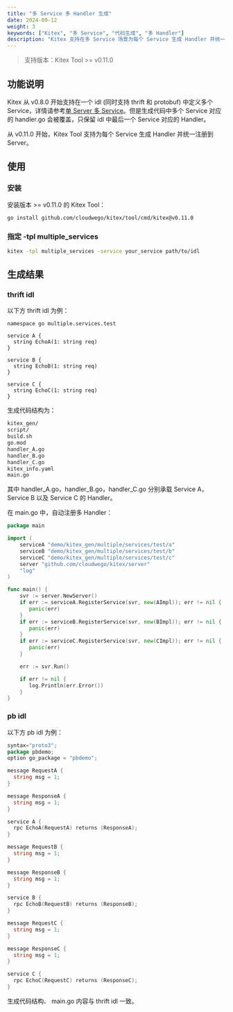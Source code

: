```yaml
---
title: "多 Service 多 Handler 生成"
date: 2024-09-12
weight: 3
keywords: ["Kitex", "多 Service", "代码生成", "多 Handler"]
description: "Kitex 支持在多 Service 场景为每个 Service 生成 Handler 并统一注册。"
---
```


> 支持版本：Kitex Tool >= v0.11.0
## 功能说明

Kitex 从 v0.8.0 开始支持在一个 idl (同时支持 thrift 和 protobuf) 中定义多个 Service，详情请参考[单 Server 多 Service](/zh/docs/kitex/tutorials/advanced-feature/multi_service/multi_service)。但是生成代码中多个 Service 对应的 handler.go 会被覆盖，只保留 idl 中最后一个 Service 对应的 Handler。

从 v0.11.0 开始，Kitex Tool 支持为每个 Service 生成 Handler 并统一注册到 Server。

## 使用

### 安装

安装版本 >= v0.11.0 的 Kitex Tool：

```
go install github.com/cloudwego/kitex/tool/cmd/kitex@v0.11.0
```

### 指定 -tpl multiple_services

```bash
kitex -tpl multiple_services -service your_service path/to/idl
```

## 生成结果

### thrift idl

以下方 thrift idl 为例：

```thrift
namespace go multiple.services.test

service A {
  string EchoA(1: string req)
}

service B {
  string EchoB(1: string req)
}

service C {
  string EchoC(1: string req)
}
```

生成代码结构为：

```bash
kitex_gen/
script/
build.sh
go.mod
handler_A.go
handler_B.go
handler_C.go
kitex_info.yaml
main.go
```

其中 handler_A.go，handler_B.go，handler_C.go 分别承载 Service A，Service B 以及 Service C 的 Handler。

在 main.go 中，自动注册多 Handler：

```go
package main

import (
    serviceA "demo/kitex_gen/multiple/services/test/a"
    serviceB "demo/kitex_gen/multiple/services/test/b"
    serviceC "demo/kitex_gen/multiple/services/test/c"
    server "github.com/cloudwego/kitex/server"
    "log"
)

func main() {
    svr := server.NewServer()
    if err := serviceA.RegisterService(svr, new(AImpl)); err != nil {
       panic(err)
    }
    if err := serviceB.RegisterService(svr, new(BImpl)); err != nil {
       panic(err)
    }
    if err := serviceC.RegisterService(svr, new(CImpl)); err != nil {
       panic(err)
    }

    err := svr.Run()

    if err != nil {
       log.Println(err.Error())
    }
}
```

### pb idl

以下方 pb idl 为例：

```go
syntax="proto3";
package pbdemo;
option go_package = "pbdemo";

message RequestA {
  string msg = 1;
}

message ResponseA {
  string msg = 1;
}

service A {
  rpc EchoA(RequestA) returns (ResponseA);
}

message RequestB {
  string msg = 1;
}

message ResponseB {
  string msg = 1;
}

service B {
  rpc EchoB(RequestB) returns (ResponseB);
}

message RequestC {
  string msg = 1;
}

message ResponseC {
  string msg = 1;
}

service C {
  rpc EchoC(RequestC) returns (ResponseC);
}
```

生成代码结构、 main.go 内容与 thrift idl 一致。

